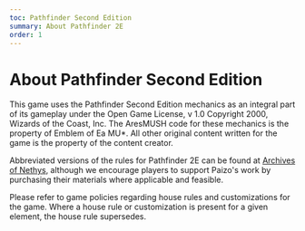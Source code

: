```yaml
---
toc: Pathfinder Second Edition
summary: About Pathfinder 2E
order: 1
---
```

# About Pathfinder Second Edition

This game uses the Pathfinder Second Edition mechanics as an integral part of its gameplay under the Open Game License, v 1.0 Copyright 2000, Wizards of the Coast, Inc.  The AresMUSH code for these mechanics is the property of Emblem of Ea MU*. All other original content written for the game is the property of the content creator.

Abbreviated versions of the rules for Pathfinder 2E can be found at [Archives of Nethys](https://2e.aonprd.com), although we encourage players to support Paizo's work by purchasing their materials where applicable and feasible.

Please refer to game policies regarding house rules and customizations for the game. Where a house rule or customization is present for a given element, the house rule supersedes.
